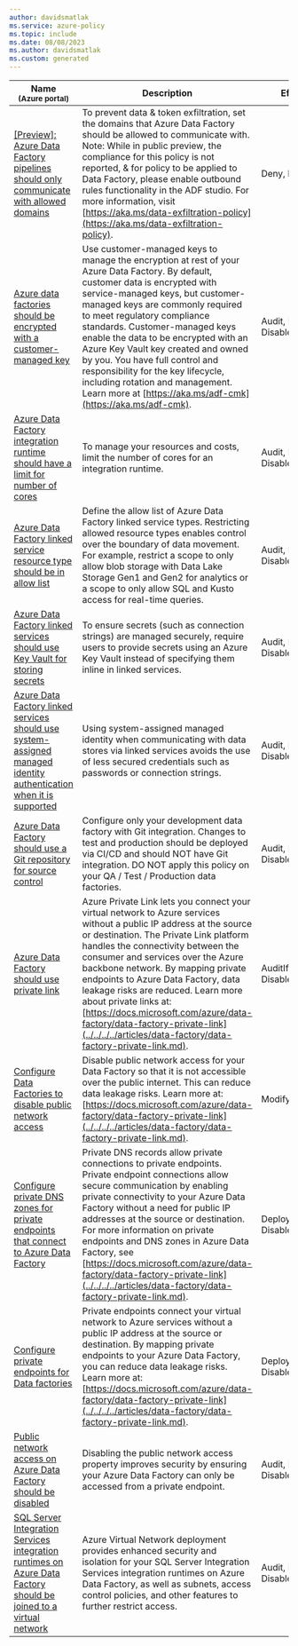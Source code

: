 ```yaml
---
author: davidsmatlak
ms.service: azure-policy
ms.topic: include
ms.date: 08/08/2023
ms.author: davidsmatlak
ms.custom: generated
---
```


|Name<br /><sub>(Azure portal)</sub> |Description |Effect(s) |Version<br /><sub>(GitHub)</sub> |
|---|---|---|---|
|[\[Preview\]: Azure Data Factory pipelines should only communicate with allowed domains](https://portal.azure.com/#blade/Microsoft_Azure_Policy/PolicyDetailBlade/definitionId/%2Fproviders%2FMicrosoft.Authorization%2FpolicyDefinitions%2F3d02a511-74e5-4dab-a5fd-878704d4a61a) |To prevent data & token exfiltration, set the domains that Azure Data Factory should be allowed to communicate with. Note: While in public preview, the compliance for this policy is not reported, & for policy to be applied to Data Factory, please enable outbound rules functionality in the ADF studio. For more information, visit [https://aka.ms/data-exfiltration-policy](https://aka.ms/data-exfiltration-policy). |Deny, Disabled |[1.0.0-preview](https://github.com/Azure/azure-policy/blob/master/built-in-policies/policyDefinitions/Data%20Factory/Factory_OutboundTraffic_Audit.json) |
|[Azure data factories should be encrypted with a customer-managed key](https://portal.azure.com/#blade/Microsoft_Azure_Policy/PolicyDetailBlade/definitionId/%2Fproviders%2FMicrosoft.Authorization%2FpolicyDefinitions%2F4ec52d6d-beb7-40c4-9a9e-fe753254690e) |Use customer-managed keys to manage the encryption at rest of your Azure Data Factory. By default, customer data is encrypted with service-managed keys, but customer-managed keys are commonly required to meet regulatory compliance standards. Customer-managed keys enable the data to be encrypted with an Azure Key Vault key created and owned by you. You have full control and responsibility for the key lifecycle, including rotation and management. Learn more at [https://aka.ms/adf-cmk](https://aka.ms/adf-cmk). |Audit, Deny, Disabled |[1.0.1](https://github.com/Azure/azure-policy/blob/master/built-in-policies/policyDefinitions/Data%20Factory/DataFactory_CustomerManagedKey_Audit.json) |
|[Azure Data Factory integration runtime should have a limit for number of cores](https://portal.azure.com/#blade/Microsoft_Azure_Policy/PolicyDetailBlade/definitionId/%2Fproviders%2FMicrosoft.Authorization%2FpolicyDefinitions%2F85bb39b5-2f66-49f8-9306-77da3ac5130f) |To manage your resources and costs, limit the number of cores for an integration runtime. |Audit, Deny, Disabled |[1.0.0](https://github.com/Azure/azure-policy/blob/master/built-in-policies/policyDefinitions/Data%20Factory/IR_Core_Count_Exceeds_Audit.json) |
|[Azure Data Factory linked service resource type should be in allow list](https://portal.azure.com/#blade/Microsoft_Azure_Policy/PolicyDetailBlade/definitionId/%2Fproviders%2FMicrosoft.Authorization%2FpolicyDefinitions%2F6809a3d0-d354-42fb-b955-783d207c62a8) |Define the allow list of Azure Data Factory linked service types. Restricting allowed resource types enables control over the boundary of data movement. For example, restrict a scope to only allow blob storage with Data Lake Storage Gen1 and Gen2 for analytics or a scope to only allow SQL and Kusto access for real-time queries. |Audit, Deny, Disabled |[1.1.0](https://github.com/Azure/azure-policy/blob/master/built-in-policies/policyDefinitions/Data%20Factory/LinkedService_ResourceType_Audit.json) |
|[Azure Data Factory linked services should use Key Vault for storing secrets](https://portal.azure.com/#blade/Microsoft_Azure_Policy/PolicyDetailBlade/definitionId/%2Fproviders%2FMicrosoft.Authorization%2FpolicyDefinitions%2F127ef6d7-242f-43b3-9eef-947faf1725d0) |To ensure secrets (such as connection strings) are managed securely, require users to provide secrets using an Azure Key Vault instead of specifying them inline in linked services. |Audit, Deny, Disabled |[1.0.0](https://github.com/Azure/azure-policy/blob/master/built-in-policies/policyDefinitions/Data%20Factory/LinkedService_InlineSecrets_Audit.json) |
|[Azure Data Factory linked services should use system-assigned managed identity authentication when it is supported](https://portal.azure.com/#blade/Microsoft_Azure_Policy/PolicyDetailBlade/definitionId/%2Fproviders%2FMicrosoft.Authorization%2FpolicyDefinitions%2Ff78ccdb4-7bf4-4106-8647-270491d2978a) |Using system-assigned managed identity when communicating with data stores via linked services avoids the use of less secured credentials such as passwords or connection strings. |Audit, Deny, Disabled |[2.0.0](https://github.com/Azure/azure-policy/blob/master/built-in-policies/policyDefinitions/Data%20Factory/LinkedService_All_Auth_Audit_except_MSI.json) |
|[Azure Data Factory should use a Git repository for source control](https://portal.azure.com/#blade/Microsoft_Azure_Policy/PolicyDetailBlade/definitionId/%2Fproviders%2FMicrosoft.Authorization%2FpolicyDefinitions%2F77d40665-3120-4348-b539-3192ec808307) |Configure only your development data factory with Git integration. Changes to test and production should be deployed via CI/CD and should NOT have Git integration.  DO NOT apply this policy on your QA / Test / Production data factories. |Audit, Deny, Disabled |[1.0.1](https://github.com/Azure/azure-policy/blob/master/built-in-policies/policyDefinitions/Data%20Factory/Factory_None_GIT_Audit.json) |
|[Azure Data Factory should use private link](https://portal.azure.com/#blade/Microsoft_Azure_Policy/PolicyDetailBlade/definitionId/%2Fproviders%2FMicrosoft.Authorization%2FpolicyDefinitions%2F8b0323be-cc25-4b61-935d-002c3798c6ea) |Azure Private Link lets you connect your virtual network to Azure services without a public IP address at the source or destination. The Private Link platform handles the connectivity between the consumer and services over the Azure backbone network. By mapping private endpoints to Azure Data Factory, data leakage risks are reduced. Learn more about private links at: [https://docs.microsoft.com/azure/data-factory/data-factory-private-link](../../../../articles/data-factory/data-factory-private-link.md). |AuditIfNotExists, Disabled |[1.0.0](https://github.com/Azure/azure-policy/blob/master/built-in-policies/policyDefinitions/Data%20Factory/DataFactory_PrivateEndpoints_Audit.json) |
|[Configure Data Factories to disable public network access](https://portal.azure.com/#blade/Microsoft_Azure_Policy/PolicyDetailBlade/definitionId/%2Fproviders%2FMicrosoft.Authorization%2FpolicyDefinitions%2F08b1442b-7789-4130-8506-4f99a97226a7) |Disable public network access for your Data Factory so that it is not accessible over the public internet. This can reduce data leakage risks. Learn more at: [https://docs.microsoft.com/azure/data-factory/data-factory-private-link](../../../../articles/data-factory/data-factory-private-link.md). |Modify, Disabled |[1.0.0](https://github.com/Azure/azure-policy/blob/master/built-in-policies/policyDefinitions/Data%20Factory/DataFactory_PublicNetworkAccess_Modify.json) |
|[Configure private DNS zones for private endpoints that connect to Azure Data Factory](https://portal.azure.com/#blade/Microsoft_Azure_Policy/PolicyDetailBlade/definitionId/%2Fproviders%2FMicrosoft.Authorization%2FpolicyDefinitions%2F86cd96e1-1745-420d-94d4-d3f2fe415aa4) |Private DNS records allow private connections to private endpoints. Private endpoint connections allow secure communication by enabling private connectivity to your Azure Data Factory without a need for public IP addresses at the source or destination. For more information on private endpoints and DNS zones in Azure Data Factory, see [https://docs.microsoft.com/azure/data-factory/data-factory-private-link](../../../../articles/data-factory/data-factory-private-link.md). |DeployIfNotExists, Disabled |[1.0.0](https://github.com/Azure/azure-policy/blob/master/built-in-policies/policyDefinitions/Data%20Factory/DataFactory_PrivateDnsZones_DeployIfNotExists.json) |
|[Configure private endpoints for Data factories](https://portal.azure.com/#blade/Microsoft_Azure_Policy/PolicyDetailBlade/definitionId/%2Fproviders%2FMicrosoft.Authorization%2FpolicyDefinitions%2F496ca26b-f669-4322-a1ad-06b7b5e41882) |Private endpoints connect your virtual network to Azure services without a public IP address at the source or destination.  By mapping private endpoints to your Azure Data Factory, you can reduce data leakage risks.  Learn more at: [https://docs.microsoft.com/azure/data-factory/data-factory-private-link](../../../../articles/data-factory/data-factory-private-link.md). |DeployIfNotExists, Disabled |[1.1.0](https://github.com/Azure/azure-policy/blob/master/built-in-policies/policyDefinitions/Data%20Factory/DataFactory_PrivateEndpoints_DeployIfNotExists.json) |
|[Public network access on Azure Data Factory should be disabled](https://portal.azure.com/#blade/Microsoft_Azure_Policy/PolicyDetailBlade/definitionId/%2Fproviders%2FMicrosoft.Authorization%2FpolicyDefinitions%2F1cf164be-6819-4a50-b8fa-4bcaa4f98fb6) |Disabling the public network access property improves security by ensuring your Azure Data Factory can only be accessed from a private endpoint. |Audit, Deny, Disabled |[1.0.0](https://github.com/Azure/azure-policy/blob/master/built-in-policies/policyDefinitions/Data%20Factory/DataFactory_PublicNetworkAccess_Audit.json) |
|[SQL Server Integration Services integration runtimes on Azure Data Factory should be joined to a virtual network](https://portal.azure.com/#blade/Microsoft_Azure_Policy/PolicyDetailBlade/definitionId/%2Fproviders%2FMicrosoft.Authorization%2FpolicyDefinitions%2F0088bc63-6dee-4a9c-9d29-91cfdc848952) |Azure Virtual Network deployment provides enhanced security and isolation for your SQL Server Integration Services integration runtimes on Azure Data Factory, as well as subnets, access control policies, and other features to further restrict access. |Audit, Deny, Disabled |[2.1.0](https://github.com/Azure/azure-policy/blob/master/built-in-policies/policyDefinitions/Data%20Factory/SSISIR_JoinVirtualNetwork_Audit.json) |
